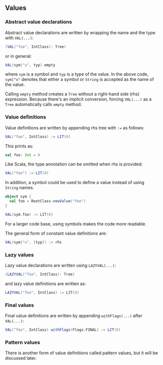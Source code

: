 Values
------

### Abstract value declarations

Abstract value declarations are written by wrapping the name and the type with `VAL(...)`:

```scala
(VAL("foo", IntClass): Tree)
```

or in general:

```scala
VAL(sym|"x", typ).empty
```

where `sym` is a symbol and `typ` is a type of the value. In the above code, `sym|"x"` denotes that either a symbol or `String` is accepted as the name of the value.

Calling `empty` method creates a `Tree` without a right-hand side (rhs) expression. Because there's an implicit conversion, forcing `VAL(...)` as a `Tree` automatically calls `empty` method.

### Value definitions

Value definitions are written by appending rhs tree with `:=` as follows:

```scala
VAL("foo", IntClass) := LIT(0)
```

This prints as:

```scala
val foo: Int = 0
```

Like Scala, the type annotation can be omitted when rhs is provided:

```scala
VAL("foo") := LIT(0)
```

In addition, a symbol could be used to define a value instead of using `String` names.

```scala
object sym {
  val foo = RootClass.newValue("foo")
}

VAL(sym.foo) := LIT(0)
```

For a larger code base, using symbols makes the code more readable.

The general form of constant value definitions are:

```scala
VAL(sym|"x", [typ]) := rhs
```

### Lazy values

Lazy value declarations are written using `LAZYVAL(...)`:

```scala
(LAZYVAL("foo", IntClass): Tree)
```

and lazy value definitions are written as:

```scala
LAZYVAL("foo", IntClass) := LIT(0)
```

### Final values

Final value definitions are written by appending `withFlags(...)` after `VAL(...)`:

```scala
VAL("foo", IntClass) withFlags(Flags.FINAL) := LIT(0)
```

### Pattern values

There is another form of value definitions called pattern values, but it will be discussed later.
